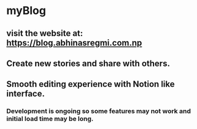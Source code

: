 # myBlog

## visit the website at: https://blog.abhinasregmi.com.np

## Create new stories and share with others.
## Smooth editing experience with Notion like interface.


### Development is ongoing so some features may not work and initial load time may be long.
